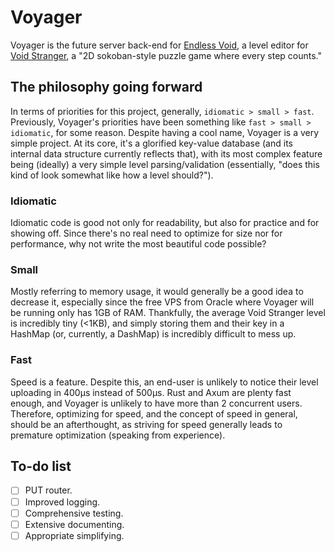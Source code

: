 # Voyager

Voyager is the future server back-end for [Endless Void](https://github.com/Skirlez/void-stranger-endless-void), a level editor for [Void Stranger](https://store.steampowered.com/app/2121980/Void_Stranger/), a "2D sokoban-style puzzle game where every step counts."

## The philosophy going forward

In terms of priorities for this project, generally, `idiomatic > small > fast`. Previously, Voyager's priorities have been something like `fast > small > idiomatic`, for some reason. Despite having a cool name, Voyager is a very simple project. At its core, it's a glorified key-value database (and its internal data structure currently reflects that), with its most complex feature being (ideally) a very simple level parsing/validation (essentially, "does this kind of look somewhat like how a level should?"). 

### Idiomatic

Idiomatic code is good not only for readability, but also for practice and for showing off. Since there's no real need to optimize for size nor for performance, why not write the most beautiful code possible?

### Small

Mostly referring to memory usage, it would generally be a good idea to decrease it, especially since the free VPS from Oracle where Voyager will be running only has 1GB of RAM. Thankfully, the average Void Stranger level is incredibly tiny (<1KB), and simply storing them and their key in a HashMap (or, currently, a DashMap) is incredibly difficult to mess up.

### Fast

Speed is a feature. Despite this, an end-user is unlikely to notice their level uploading in 400µs instead of 500µs. Rust and Axum are plenty fast enough, and Voyager is unlikely to have more than 2 concurrent users. Therefore, optimizing for speed, and the concept of speed in general, should be an afterthought, as striving for speed generally leads to premature optimization (speaking from experience).

## To-do list

- [ ] PUT router.
- [ ] Improved logging.
- [ ] Comprehensive testing.
- [ ] Extensive documenting.
- [ ] Appropriate simplifying.
